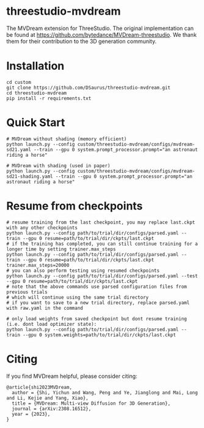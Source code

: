 # threestudio-mvdream
The MVDream extension for ThreeStudio. The original implementation can be found at https://github.com/bytedance/MVDream-threestudio. We thank them for their contribution to the 3D generation community.

# Installation
```
cd custom
git clone https://github.com/DSaurus/threestudio-mvdream.git
cd threestudio-mvdream
pip install -r requirements.txt
```

# Quick Start
```
# MVDream without shading (memory efficient)
python launch.py --config custom/threestudio-mvdream/configs/mvdream-sd21.yaml --train --gpu 0 system.prompt_processor.prompt="an astronaut riding a horse"

# MVDream with shading (used in paper)
python launch.py --config custom/threestudio-mvdream/configs/mvdream-sd21-shading.yaml --train --gpu 0 system.prompt_processor.prompt="an astronaut riding a horse"
```

# Resume from checkpoints
```
# resume training from the last checkpoint, you may replace last.ckpt with any other checkpoints
python launch.py --config path/to/trial/dir/configs/parsed.yaml --train --gpu 0 resume=path/to/trial/dir/ckpts/last.ckpt
# if the training has completed, you can still continue training for a longer time by setting trainer.max_steps
python launch.py --config path/to/trial/dir/configs/parsed.yaml --train --gpu 0 resume=path/to/trial/dir/ckpts/last.ckpt trainer.max_steps=20000
# you can also perform testing using resumed checkpoints
python launch.py --config path/to/trial/dir/configs/parsed.yaml --test --gpu 0 resume=path/to/trial/dir/ckpts/last.ckpt
# note that the above commands use parsed configuration files from previous trials
# which will continue using the same trial directory
# if you want to save to a new trial directory, replace parsed.yaml with raw.yaml in the command

# only load weights from saved checkpoint but dont resume training (i.e. dont load optimizer state):
python launch.py --config path/to/trial/dir/configs/parsed.yaml --train --gpu 0 system.weights=path/to/trial/dir/ckpts/last.ckpt
```

# Citing

If you find MVDream helpful, please consider citing:

```
@article{shi2023MVDream,
  author = {Shi, Yichun and Wang, Peng and Ye, Jianglong and Mai, Long and Li, Kejie and Yang, Xiao},
  title = {MVDream: Multi-view Diffusion for 3D Generation},
  journal = {arXiv:2308.16512},
  year = {2023},
}
```
